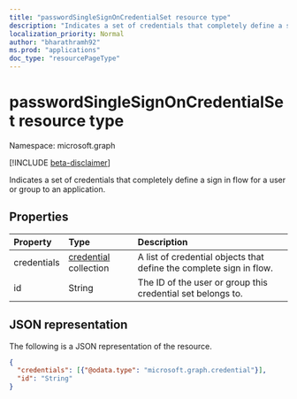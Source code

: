 ```yaml
---
title: "passwordSingleSignOnCredentialSet resource type"
description: "Indicates a set of credentials that completely define a sign in flow for a user or group to an application."
localization_priority: Normal
author: "bharathramh92"
ms.prod: "applications"
doc_type: "resourcePageType"
---
```


# passwordSingleSignOnCredentialSet resource type

Namespace: microsoft.graph

[!INCLUDE [beta-disclaimer](../../includes/beta-disclaimer.md)]

Indicates a set of credentials that completely define a sign in flow for a user or group to an application.

## Properties

| Property     | Type        | Description |
|:-------------|:------------|:------------|
|credentials|[credential](credential.md) collection|A list of credential objects that define the complete sign in flow.|
|id|String|The ID of the user or group this credential set belongs to.|

## JSON representation

The following is a JSON representation of the resource.

<!-- {
  "blockType": "resource",
  "optionalProperties": [

  ],
  "@odata.type": "microsoft.graph.passwordSingleSignOnCredentialSet",
  "baseType": null
}-->

```json
{
  "credentials": [{"@odata.type": "microsoft.graph.credential"}],
  "id": "String"
}
```

<!-- uuid: 16cd6b66-4b1a-43a1-adaf-3a886856ed98
2019-02-04 14:57:30 UTC -->
<!-- {
  "type": "#page.annotation",
  "description": "passwordSingleSignOnCredentialSet resource",
  "keywords": "",
  "section": "documentation",
  "tocPath": ""
}-->


